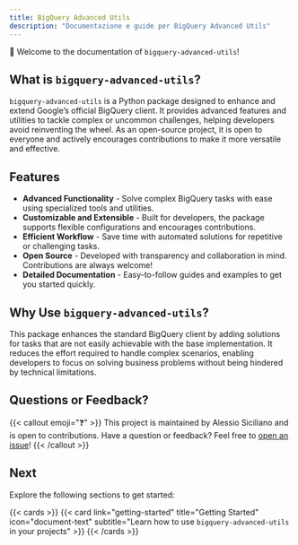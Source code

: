```yaml
---
title: BigQuery Advanced Utils
description: "Documentazione e guide per BigQuery Advanced Utils"
---
```


👋 Welcome to the documentation of `bigquery-advanced-utils`!

<!--more-->

## What is `bigquery-advanced-utils`?
`bigquery-advanced-utils` is a Python package designed to enhance and extend Google’s official BigQuery client. It provides advanced features and utilities to tackle complex or uncommon challenges, helping developers avoid reinventing the wheel. As an open-source project, it is open to everyone and actively encourages contributions to make it more versatile and effective.


## Features

- **Advanced Functionality** - Solve complex BigQuery tasks with ease using specialized tools and utilities.
- **Customizable and Extensible** - Built for developers, the package supports flexible configurations and encourages contributions.
- **Efficient Workflow** - Save time with automated solutions for repetitive or challenging tasks.
- **Open Source** - Developed with transparency and collaboration in mind. Contributions are always welcome!
- **Detailed Documentation** - Easy-to-follow guides and examples to get you started quickly.

## Why Use `bigquery-advanced-utils`?

This package enhances the standard BigQuery client by adding solutions for tasks that are not easily achievable with the base implementation. It reduces the effort required to handle complex scenarios, enabling developers to focus on solving business problems without being hindered by technical limitations.

## Questions or Feedback?

{{< callout emoji="❓" >}}
  This project is maintained by Alessio Siciliano and is open to contributions.
  Have a question or feedback? Feel free to [open an issue](https://github.com/Alessio-Siciliano/bigquery-utils/issues)!
{{< /callout >}}

## Next

Explore the following sections to get started:

{{< cards >}}
  {{< card link="getting-started" title="Getting Started" icon="document-text" subtitle="Learn how to use `bigquery-advanced-utils` in your projects" >}}
{{< /cards >}}